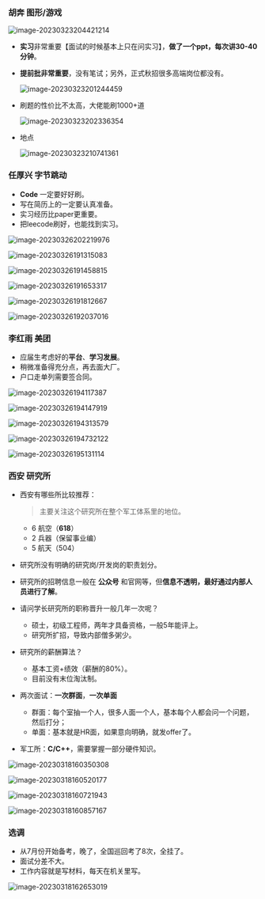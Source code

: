### 胡奔 图形/游戏

![image-20230323204421214](https://cdn.jsdelivr.net/gh/SnowOnVolcano/imagebed/202303232044260.png)

- **实习**非常重要【面试的时候基本上只在问实习】，**做了一个ppt，每次讲30-40分钟**。

- **提前批非常重要**，没有笔试；另外，正式秋招很多高端岗位都没有。

  ![image-20230323201244459](https://cdn.jsdelivr.net/gh/SnowOnVolcano/imagebed/202303232012510.png)

- 刷题的性价比不太高，大佬能刷1000+道

  ![image-20230323202336354](https://cdn.jsdelivr.net/gh/SnowOnVolcano/imagebed/202303232023409.png)

- 地点

  ![image-20230323210741361](https://cdn.jsdelivr.net/gh/SnowOnVolcano/imagebed/202303232107422.png)

### 任厚兴 字节跳动

- **Code** 一定要好好刷。
- 写在简历上的一定要认真准备。
- 实习经历比paper更重要。
- 把leecode刷好，也能找到实习。

![image-20230326202219976](https://cdn.jsdelivr.net/gh/SnowOnVolcano/imagebed/202303262022030.png)

![image-20230326191315083](https://cdn.jsdelivr.net/gh/SnowOnVolcano/imagebed/202303261913182.png)

![image-20230326191458815](https://cdn.jsdelivr.net/gh/SnowOnVolcano/imagebed/202303261914920.png)

![image-20230326191653317](https://cdn.jsdelivr.net/gh/SnowOnVolcano/imagebed/202303261916403.png)

![image-20230326191812667](https://cdn.jsdelivr.net/gh/SnowOnVolcano/imagebed/202303261918759.png)

![image-20230326192037016](https://cdn.jsdelivr.net/gh/SnowOnVolcano/imagebed/202303261920118.png)

### 李红雨 美团

- 应届生考虑好的**平台**、**学习发展**。
- 稍微准备得充分点，再去面大厂。
- 户口走单列需要签合同。

![image-20230326194117387](https://cdn.jsdelivr.net/gh/SnowOnVolcano/imagebed/202303261941457.png)

![image-20230326194147919](https://cdn.jsdelivr.net/gh/SnowOnVolcano/imagebed/202303261941984.png)

![image-20230326194313579](https://cdn.jsdelivr.net/gh/SnowOnVolcano/imagebed/202303261943690.png)

![image-20230326194732122](https://cdn.jsdelivr.net/gh/SnowOnVolcano/imagebed/202303261947226.png)

![image-20230326195131114](https://cdn.jsdelivr.net/gh/SnowOnVolcano/imagebed/202303261951222.png)

### 西安 研究所

- 西安有哪些所比较推荐：

  > 主要关注这个研究所在整个军工体系里的地位。

  - 6 航空（**618**）
  - 2 兵器（保留事业编）
  - 5 航天（504）

- 研究所没有明确的研究岗/开发岗的职责划分。

- 研究所的招聘信息一般在 **公众号** 和官网等，但**信息不透明，最好通过内部人员进行了解**。

- 请问学长研究所的职称晋升一般几年一次呢？

  - 硕士，初级工程师，两年才具备资格，一般5年能评上。
  - 研究所扩招，导致内部僧多粥少。

- 研究所的薪酬算法？

  - 基本工资+绩效（薪酬的80%）。
  - 目前没有末位淘汰制。

- 两次面试：**一次群面**，**一次单面**

  - 群面：每个室抽一个人，很多人面一个人，基本每个人都会问一个问题，然后打分；
  - 单面：基本就是HR面，如果意向明确，就发offer了。

- 军工所：**C/C++**，需要掌握一部分硬件知识。

![image-20230318160350308](https://cdn.jsdelivr.net/gh/SnowOnVolcano/imagebed/202303181603365.png)

![image-20230318160520177](https://cdn.jsdelivr.net/gh/SnowOnVolcano/imagebed/202303181605223.png)

![image-20230318160721943](https://cdn.jsdelivr.net/gh/SnowOnVolcano/imagebed/202303181607980.png)

![image-20230318160857167](https://cdn.jsdelivr.net/gh/SnowOnVolcano/imagebed/202303181608198.png)

### 选调

- 从7月份开始备考，晚了，全国巡回考了8次，全挂了。
- 面试分差不大。
- 工作内容就是写材料，每天在机关里写。

![image-20230318162653019](https://cdn.jsdelivr.net/gh/SnowOnVolcano/imagebed/202303181626127.png)